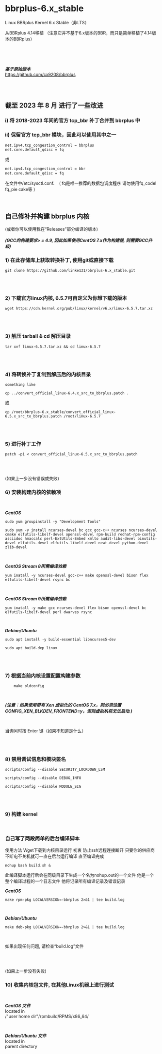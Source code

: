 # bbrplus-6.x_stable
Linux BBRplus Kernel 6.x Stable（非LTS）

从BBRplus 4.14移植 （注意它并不基于6.x版本的BBR，而只是简单移植了4.14版本的BBRplus）

<br/>
<br/>
<br/>

***基于原始版本***  
https://github.com/cx9208/bbrplus 
  
<br/>
<br/> 

## 截至 2023 年 8 月 进行了一些改进

###  i) 将 2018-2023 年间的官方 tcp_bbr 补丁合并到 bbrplus 中  
###  ii) 保留官方 tcp_bbr 模块，因此可以使用其中之一  
```sh
net.ipv4.tcp_congestion_control = bbrplus
net.core.default_qdisc = fq
```
或
```sh
net.ipv4.tcp_congestion_control = bbr
net.core.default_qdisc = fq
```
在文件中/etc/sysctl.conf. &nbsp;&nbsp; ( fq是唯一推荐的数据包调度程序 请勿使用fq_codel fq_pie cake等 ) 
<br/>
<br/>
<br/>

## 自己修补并构建 bbrplus 内核
(或者你可以使用我在“Releases”部分编译的版本)   
<br/>
***(GCC的构建要求> = 4.9, 因此如果使用CentOS 7.x作为构建器, 则需要GCC升级)*** 
<br/>

### 1) 在此存储库上获取转换补丁, 使用git或直接下载
```
git clone https://github.com/linke131/bbrplus-6.x_stable.git
```

<br/>
<br/>

### 2) 下载官方linux内核, 6.5.7可自定义为你想下载的版本
```
wget https://cdn.kernel.org/pub/linux/kernel/v6.x/linux-6.5.7.tar.xz
```

<br/>
<br/>

### 3) 解压 tarball & cd 解压目录
```
tar xvf linux-6.5.7.tar.xz && cd linux-6.5.7
```

<br/>
<br/>

### 4) 将转换补丁复制到解压后的内核目录
```
something like
```

```
cp ../convert_official_linux-6.4.x_src_to_bbrplus.patch .
```
或
```
cp /root/bbrplus-6.x_stable/convert_official_linux-6.5.x_src_to_bbrplus.patch /root/linux-6.5.7
```

<br/>
<br/>

### 5) 进行补丁工作
```
patch -p1 < convert_official_linux-6.5.x_src_to_bbrplus.patch
```

<br/>
<br/>

(如果上一步没有错误或失败)
### 6) 安装构建内核的依赖项

<br/>

***CentOS***  
```
sudo yum groupinstall -y "Development Tools"
```

```
sudo yum -y install ncurses-devel bc gcc gcc-c++ ncurses ncurses-devel cmake elfutils-libelf-devel openssl-devel rpm-build redhat-rpm-config asciidoc hmaccalc perl-ExtUtils-Embed xmlto audit-libs-devel binutils-devel elfutils-devel elfutils-libelf-devel newt-devel python-devel zlib-devel
```

<br/>

***CentOS Stream 8所需编译依赖***
```
yum inatall -y ncurses-devel gcc-c++ make openssl-devel bison flex elfutils-libelf-devel rsync bc
```

<br/>

***CentOS Stream 9所需编译依赖***
```
yum inatall -y make gcc ncurses-devel flex bison openssl-devel bc elfutils-libelf-devel perl dwarves rsync
```

<br/>

***Debian/Ubuntu***  
```
sudo apt install -y build-essential libncurses5-dev
```

```  
sudo apt build-dep linux
```

<br/>
<br/>

### 7) 根据当前内核设置配置构建参数
        make oldconfig

<br/>

***(注意：如果使用带有 Xen 虚拟化的 CentOS 7.x，则必须设置 CONFIG_XEN_BLKDEV_FRONTEND=y，否则虚拟机将无法启动.)***

<br/>

当询问时按 Enter 键（如果不知道是什么）


<br/>
<br/>

### 8) 禁用调试信息和模块签名
```
scripts/config --disable SECURITY_LOCKDOWN_LSM
```
```
scripts/config --disable DEBUG_INFO
```
```
scripts/config --disable MODULE_SIG
```


<br/>
<br/>

### 9) 构建 kernel

<br/>

### 自己写了两段简单的后台编译脚本  ###
使用方法 Wget下载到内核目录运行
初衷 防止ssh远程连接断开 只要你的供应商不断电不关机就可一直在后台运行编译 直至编译完成
```
nohup bash build.sh &
```
此编译脚本运行后会在同级目录下生成一个名为nohup.out的一个文件 他是一个整个编译过程的一个日志文件 他将记录所有编译记录及错误记录

***CentOS***
```
make rpm-pkg LOCALVERSION=-bbrplus 2>&1 | tee build.log
```

<br/>

***Debian/Ubuntu***
```
make deb-pkg LOCALVERSION=-bbrplus 2>&1 | tee build.log
```

<br/>

如果出现任何问题, 请检查“build.log”文件

<br/>
<br/>

(如果上一步没有失败)
### 10) 收集内核包文件, 在其他Linux机器上进行测试

<br/>

***CentOS 文件***   
located in  
/"user home dir"/rpmbuild/RPMS/x86_64/

<br/>

***Debian/Ubuntu 文件***  
located in  
parent directory  




